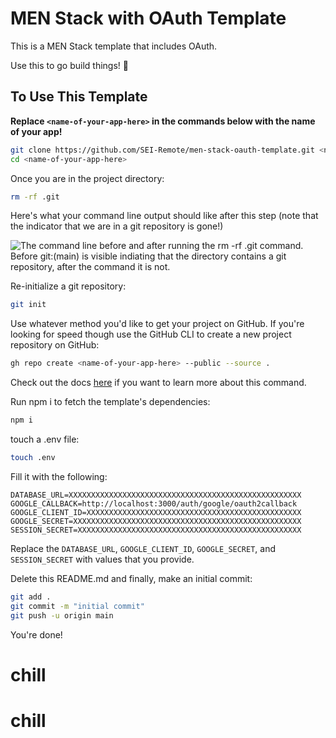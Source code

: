# MEN Stack with OAuth Template

This is a MEN Stack template that includes OAuth.

Use this to go build things! 🚀

## To Use This Template

__Replace `<name-of-your-app-here>` in the commands below with the name of your app!__

```bash
git clone https://github.com/SEI-Remote/men-stack-oauth-template.git <name-of-your-app-here>
cd <name-of-your-app-here>
```

Once you are in the project directory:

```bash
rm -rf .git
```

Here's what your command line output should like after this step (note that the indicator that we are in a git repository is gone!)

<img src="https://i.imgur.com/L47kNOZ.png" alt="The command line before and after running the rm -rf .git command. Before git:(main) is visible indiating that the directory contains a git repository, after the command it is not.">

Re-initialize a git repository:

```bash
git init
```
Use whatever method you'd like to get your project on GitHub. If you're looking for speed though use the GitHub CLI to create a new project repository on GitHub:

```bash
gh repo create <name-of-your-app-here> --public --source .
```
Check out the docs [here](https://cli.github.com/manual/gh_repo_create) if you want to learn more about this command. 

Run npm i to fetch the template's dependencies:

```bash
npm i
```

touch a .env file:

```bash
touch .env
```

Fill it with the following:

```
DATABASE_URL=XXXXXXXXXXXXXXXXXXXXXXXXXXXXXXXXXXXXXXXXXXXXXXXXXXXX
GOOGLE_CALLBACK=http://localhost:3000/auth/google/oauth2callback
GOOGLE_CLIENT_ID=XXXXXXXXXXXXXXXXXXXXXXXXXXXXXXXXXXXXXXXXXXXXXXXX
GOOGLE_SECRET=XXXXXXXXXXXXXXXXXXXXXXXXXXXXXXXXXXXXXXXXXXXXXXXXXXX
SESSION_SECRET=XXXXXXXXXXXXXXXXXXXXXXXXXXXXXXXXXXXXXXXXXXXXXXXXXX
```

Replace the `DATABASE_URL`, `GOOGLE_CLIENT_ID`, `GOOGLE_SECRET`, and `SESSION_SECRET` with values that you provide.

Delete this README.md and finally, make an initial commit:

```bash
git add .
git commit -m "initial commit"
git push -u origin main
```

You're done!
# chill
# chill
